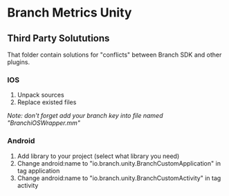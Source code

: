 # Branch Metrics Unity
## Third Party Solututions

That folder contain solutions for "conflicts" between Branch SDK and other plugins.

### IOS
1. Unpack sources
2. Replace existed files

*Note: don't forget add your branch key into file named "BranchiOSWrapper.mm"*

### Android
1. Add library to your project (select what library you need)
2. Change android:name to "io.branch.unity.BranchCustomApplication" in tag application
3. Change android:name to "io.branch.unity.BranchCustomActivity" in tag activity

